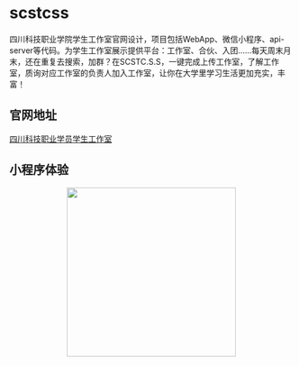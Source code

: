 

# scstcss
四川科技职业学院学生工作室官网设计，项目包括WebApp、微信小程序、api-server等代码。为学生工作室展示提供平台：工作室、合伙、入团......每天周末月末，还在重复去搜索，加群？在SCSTC.S.S，一键完成上传工作室，了解工作室，质询对应工作室的负责人加入工作室，让你在大学里学习生活更加充实，丰富！

## 官网地址

[四川科技职业学员学生工作室](https://sctsc.xiaoandx.club)



## 小程序体验

<div align="center">
<img src="https://sctsc.xiaoandx.club/images/wxcat.jpg" height="300" width="300" >
</div>


